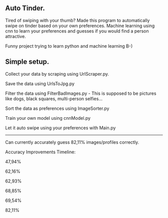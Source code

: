 Auto Tinder. 
-------------

Tired of swiping with your thumb? Made this program to automatically swipe on tinder based on your own preferences. Machine learning using cnn to learn your preferences and guesses if you would find a person attractive.


Funny project trying to learn python and machine learning B-)


Simple setup. 
-------------
Collect your data by scraping using UrlScraper.py.

Save the data using UrlsToJpg.py

Filter the data using FilterBadImages.py - This is supposed to be pictures like dogs, black squares, multi-person selfies...

Sort the data as preferences using ImageSorter.py

Train your own model using cnnModel.py

Let it auto swipe using your preferences with Main.py

-------------
Can currently accurately guess 82,11% images/profiles correctly.

Accuracy Improvements Timeline:

47,94%

62,16%

62,93%

68,85%

69,54%

82,11%
